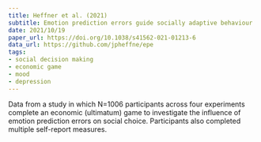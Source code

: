```yaml
---
title: Heffner et al. (2021)
subtitle: Emotion prediction errors guide socially adaptive behaviour
date: 2021/10/19
paper_url: https://doi.org/10.1038/s41562-021-01213-6
data_url: https://github.com/jpheffne/epe
tags:
- social decision making
- economic game
- mood
- depression
---
```


Data from a study in which N=1006 participants across four experiments complete an economic (ultimatum) game to investigate the influence of emotion prediction errors on social choice. Participants also completed multiple self-report measures.
